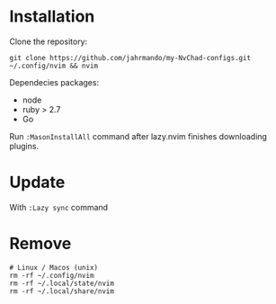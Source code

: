 # Installation 

Clone the repository: 
```
git clone https://github.com/jahrmando/my-NvChad-configs.git ~/.config/nvim && nvim
```

Dependecies packages: 
- node
- ruby > 2.7
- Go

Run `:MasonInstallAll` command after lazy.nvim finishes downloading plugins.

# Update

With `:Lazy sync` command

# Remove

```
# Linux / Macos (unix)
rm -rf ~/.config/nvim
rm -rf ~/.local/state/nvim
rm -rf ~/.local/share/nvim
```

